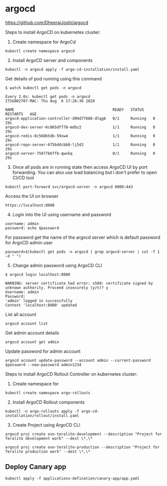# argocd
https://github.com/DheerajJoshi/argocd

Steps to install ArgoCD on kubernetes cluster:

1. Create namespace for ArgoCd
```
kubectl create namespace argocd
```

2. Install ArgoCD server and components
```
kubectl -n argocd apply -f argo-cd-installation/install.yaml
```

Get details of pod running using this command

```
$ watch kubectl get pods -n argocd

Every 2.0s: kubectl get pods -n argocd                                                                                         ITSG002707-MAC: Thu Aug  6 17:26:36 2020

NAME                                            READY   STATUS    RESTARTS   AGE
argocd-application-controller-d99d77688-dlqg6   0/1     Running   0          29s
argocd-dex-server-6c865df778-mdbz2              1/1     Running   0          29s
argocd-redis-8c568b5db-59xw4                    1/1     Running   0          29s
argocd-repo-server-675bddcbb8-lj5d2             1/1     Running   0          29s
argocd-server-75877b6ffb-qwxkq                  0/1     Running   0          29s

```
3. Once all pods are in running state then access ArgoCD UI by port forwarding. You can also use load balancing but I don't prefer to open CI/CD tool
```
kubectl port-forward svc/argocd-server -n argocd 8080:443
```

Access the UI on browser
```
https://localhost:8080
```

4. Login into the UI using username and password
```
username: admin
password: echo $password
```

For password get the name of the argocd server which is default password for ArgoCD admin user

```
password=$(kubectl get pods -n argocd | grep argocd-server | cut -f 1 -d " ")
```

5. Change admin password using ArgoCD CLI
```
$ argocd login localhost:8080

WARNING: server certificate had error: x509: certificate signed by unknown authority. Proceed insecurely (y/n)? y
Username: admin
Password:
'admin' logged in successfully
Context 'localhost:8080' updated
```

List all account
```
argocd account list
```

Get admin account details
```
argocd account get admin
```

Update password for admin account
```
argocd account update-password --account admin --current-password $password --new-password admin1234
```

Steps to install ArgoCD Rollout Controller on kubernetes cluster:

1. Create namespace for
```
kubectl create namespace argo-rollouts
```

2. Install ArgoCD Rollout components
```
kubectl -n argo-rollouts apply -f argo-cd-installation/rollout/install.yaml
```

3. Create Project using ArgoCD CLI
```
argocd proj create ovo-teralite-development --description "Project for Teralite development work" --dest \*,\*
```
```
argocd proj create ovo-teralite-production --description "Project for Teralite production work" --dest \*,\*
```

## Deploy Canary app
```
kubectl apply -f applications-defination/canary-app/app.yaml
```
